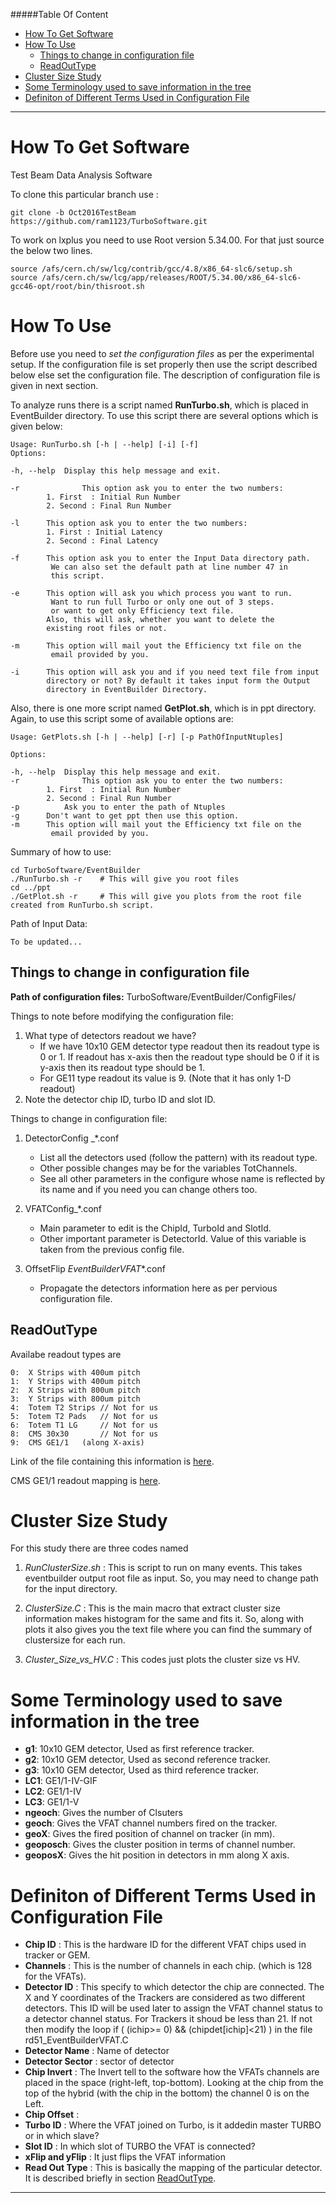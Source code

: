#####Table Of Content
  * [How To Get Software](#how-to-get-software)
  * [How To Use](#how-to-use)
    * [Things to change in configuration file](#things-to-change-in-configuration-file)
    * [ReadOutType](#readouttype)
  * [Cluster Size Study](#cluster-size-study)
  * [Some Terminology used to save information in the tree](#some-terminology-used-to-save-information-in-the-tree)
  * [Definiton of Different Terms Used in Configuration File](#definiton-of-different-terms-used-in-configuration-file)


---
# How To Get Software

Test Beam Data Analysis Software

To clone this particular branch use :

	git clone -b Oct2016TestBeam https://github.com/ram1123/TurboSoftware.git

To work on lxplus you need to use Root version 5.34.00. For that just source the below two lines.

	source /afs/cern.ch/sw/lcg/contrib/gcc/4.8/x86_64-slc6/setup.sh
	source /afs/cern.ch/sw/lcg/app/releases/ROOT/5.34.00/x86_64-slc6-gcc46-opt/root/bin/thisroot.sh

# How To Use
Before use you need to *set the configuration files* as per the experimental setup. If the configuration file is set properly then use the script described below else set the configuration file. The description of configuration file is given in next section.

To analyze runs there is a script named **RunTurbo.sh**, which is placed in EventBuilder directory. To use this script there are several options which is given below:

	Usage: RunTurbo.sh [-h | --help] [-i] [-f]
	Options:
	
	-h, --help	Display this help message and exit.
	
	-r              This option ask you to enter the two numbers: 	
			1. First  : Initial Run Number
			2. Second : Final Run Number
	
	-l		This option ask you to enter the two numbers:
			1. First : Initial Latency 
			2. Second : Final Latency
	
	-f		This option ask you to enter the Input Data directory path.
			 We can also set the default path at line number 47 in 
			 this script.
	
	-e		This option will ask you which process you want to run.
			 Want to run full Turbo or only one out of 3 steps.
			 or want to get only Efficiency text file.
			Also, this will ask, whether you want to delete the 
			existing root files or not.
	
	-m		This option will mail yout the Efficiency txt file on the 
			 email provided by you.
	
	-i		This option will ask you and if you need text file from input
			directory or not? By default it takes input form the Output
			directory in EventBuilder Directory.
	

Also, there is one more script named **GetPlot.sh**, which is in ppt directory. Again, to use this script some of available options are:

	Usage: GetPlots.sh [-h | --help] [-r] [-p PathOfInputNtuples]
	
	Options:
	
	-h, --help	Display this help message and exit.
	-r              This option ask you to enter the two numbers: 	
			1. First  : Initial Run Number
			2. Second : Final Run Number
	-p  		Ask you to enter the path of Ntuples
	-g		Don't want to get ppt then use this option.
	-m		This option will mail yout the Efficiency txt file on the 
			 email provided by you.


Summary of how to use:

	cd TurboSoftware/EventBuilder
	./RunTurbo.sh -r	# This will give you root files
	cd ../ppt
	./GetPlot.sh -r		# This will give you plots from the root file created from RunTurbo.sh script.

Path of Input Data:

	To be updated...


## Things to change in configuration file 
**Path of configuration files:** TurboSoftware/EventBuilder/ConfigFiles/

Things to note before modifying the configuration file:

1. What type of detectors readout we have?
	* If we have 10x10 GEM detector type readout then its readout type is 0 or 1. If readout has x-axis then the readout type should be 0 if it is y-axis then its readout type should be 1.
	* For GE11 type readout its value is 9. (Note that it has only 1-D readout)
2. Note the detector chip ID, turbo ID and slot ID.

Things to change in configuration file:

1. DetectorConfig _*.conf
	* List all the detectors used (follow the pattern) with its readout type.
	* Other possible changes may be for the variables TotChannels.
	* See all other parameters in the configure whose name is reflected by its name and if you need you can change others too.
	
2. VFATConfig_*.conf
	* Main parameter to edit is the ChipId, TurboId and SlotId.
	* Other important parameter is DetectorId. Value of this variable is taken from the previous config file.
	
3. OffsetFlip _EventBuilderVFAT_*.conf
	* Propagate the detectors information here as per pervious configuration file.	

## ReadOutType
Availabe readout types are 

	0:	X Strips with 400um pitch
	1:	Y Strips with 400um pitch
	2:	X Strips with 800um pitch
	3:	Y Strips with 800um pitch
	4:	Totem T2 Strips	// Not for us
	5:	Totem T2 Pads	// Not for us
	6:	Totem T1 LG		// Not for us
	8:	CMS 30x30		// Not for us
	9:	CMS GE1/1	(along X-axis)
	
Link of the file containing this information is [here][readouttype]. 

CMS GE1/1 readout mapping is [here][ge11mapping].

# Cluster Size Study

For this study there are three codes named

1. *RunClusterSize.sh* : This is script to run on many events. This takes eventbuilder output root file as input. So, you may need to change  path for the input directory.

2. *ClusterSize.C* : This is the main macro that extract cluster size information makes histogram for the same and fits it. So, along with plots it also gives you the text file where you can find the summary of clustersize for each run.

3. *Cluster_Size_vs_HV.C* : This codes just plots the cluster size vs HV.

# Some Terminology used to save information in the tree

* **g1**: 10x10 GEM detector, Used as first reference tracker.
* **g2**: 10x10 GEM detector, Used as second reference tracker.
* **g3**: 10x10 GEM detector, Used as third reference tracker.
* **LC1**: GE1/1-IV-GIF
* **LC2**: GE1/1-IV
* **LC3**: GE1/1-V
* **ngeoch**: Gives the number of Clsuters
* **geoch**: Gives the VFAT channel numbers fired on the tracker.
* **geoX**: Gives the fired position of channel on tracker (in mm).
* **geoposch**: Gives the cluster position in terms of channel number.
* **geoposX**: Gives the hit position in detectors in mm along X axis.

# Definiton of Different Terms Used in Configuration File

* **Chip ID** : This is the hardware ID for the different VFAT chips used in tracker or GEM.
* **Channels** : This is the number of channels in each chip. (which is 128 for the VFATs).
* **Detector ID** : This specify to which detector the chip are connected. The X and Y coordinates of the Trackers are considered as two different detectors. This ID will be used later to assign the VFAT channel status to a detector channel status. For Trackers it shoud be less than 21. If not then modify the loop if ( (ichip>= 0) && (chipdet[ichip]<21) ) in the file rd51_EventBuilderVFAT.C
* **Detector Name** : Name of detector
* **Detector Sector** : sector of detector
* **Chip Invert** : The Invert tell to the software how the VFATs channels are placed in the space (right-left, top-bottom). Looking at the chip from the top of the hybrid (with the chip in the bottom) the channel 0 is on the Left.
* **Chip Offset** :
* **Turbo ID** : Where the VFAT joined on Turbo, is it addedin master TURBO or in which slave?
* **Slot ID** : In which slot of TURBO the VFAT is connected?
* **xFlip and yFlip** : It just flips the VFAT information
* **Read Out Type** : This is basically the mapping of the particular detector. It is described briefly in section [ReadOutType](#readouttype).


---


[readouttype]: https://github.com/ram1123/TurboSoftware/blob/Oct2016TestBeam/EventBuilder/Mapping/ReadoutType.cpp

[ge11mapping]: https://github.com/ram1123/TurboSoftware/blob/Oct2016TestBeam/EventBuilder/Mapping/CmsMapping.cpp
